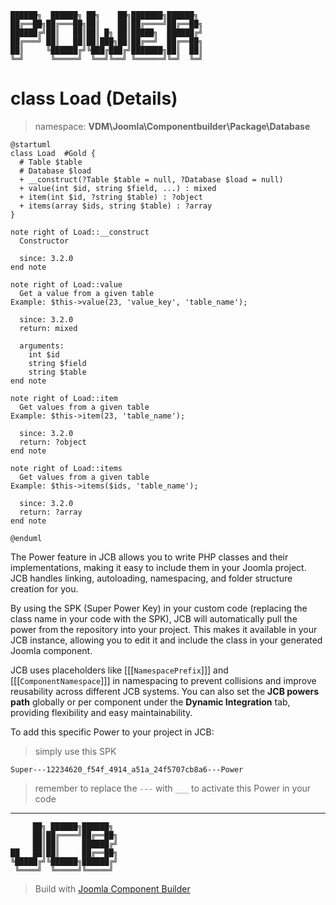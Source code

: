 ```
██████╗  ██████╗ ██╗    ██╗███████╗██████╗
██╔══██╗██╔═══██╗██║    ██║██╔════╝██╔══██╗
██████╔╝██║   ██║██║ █╗ ██║█████╗  ██████╔╝
██╔═══╝ ██║   ██║██║███╗██║██╔══╝  ██╔══██╗
██║     ╚██████╔╝╚███╔███╔╝███████╗██║  ██║
╚═╝      ╚═════╝  ╚══╝╚══╝ ╚══════╝╚═╝  ╚═╝
```
# class Load (Details)
> namespace: **VDM\Joomla\Componentbuilder\Package\Database**

```uml
@startuml
class Load  #Gold {
  # Table $table
  # Database $load
  + __construct(?Table $table = null, ?Database $load = null)
  + value(int $id, string $field, ...) : mixed
  + item(int $id, ?string $table) : ?object
  + items(array $ids, string $table) : ?array
}

note right of Load::__construct
  Constructor

  since: 3.2.0
end note

note right of Load::value
  Get a value from a given table
Example: $this->value(23, 'value_key', 'table_name');

  since: 3.2.0
  return: mixed
  
  arguments:
    int $id
    string $field
    string $table
end note

note right of Load::item
  Get values from a given table
Example: $this->item(23, 'table_name');

  since: 3.2.0
  return: ?object
end note

note right of Load::items
  Get values from a given table
Example: $this->items($ids, 'table_name');

  since: 3.2.0
  return: ?array
end note
 
@enduml
```

The Power feature in JCB allows you to write PHP classes and their implementations, making it easy to include them in your Joomla project. JCB handles linking, autoloading, namespacing, and folder structure creation for you.

By using the SPK (Super Power Key) in your custom code (replacing the class name in your code with the SPK), JCB will automatically pull the power from the repository into your project. This makes it available in your JCB instance, allowing you to edit it and include the class in your generated Joomla component.

JCB uses placeholders like [[[`NamespacePrefix`]]] and [[[`ComponentNamespace`]]] in namespacing to prevent collisions and improve reusability across different JCB systems. You can also set the **JCB powers path** globally or per component under the **Dynamic Integration** tab, providing flexibility and easy maintainability.

To add this specific Power to your project in JCB:

> simply use this SPK
```
Super---12234620_f54f_4914_a51a_24f5707cb8a6---Power
```
> remember to replace the `---` with `___` to activate this Power in your code

---
```
     ██╗ ██████╗██████╗
     ██║██╔════╝██╔══██╗
     ██║██║     ██████╔╝
██   ██║██║     ██╔══██╗
╚█████╔╝╚██████╗██████╔╝
 ╚════╝  ╚═════╝╚═════╝
```
> Build with [Joomla Component Builder](https://git.vdm.dev/joomla/Component-Builder)

